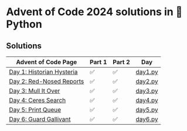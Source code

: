 # Advent of Code 2024 solutions in 🐍 Python

## Solutions

| Advent of Code Page                                              | Part 1 | Part 2 | Day                    |
|------------------------------------------------------------------|--------|--------|------------------------|
| [Day 1: Historian Hysteria](https://adventofcode.com/2024/day/1) | ✅     | ✅     | [day1.py](aoc/day1.py) |
| [Day 2: Red-Nosed Reports](https://adventofcode.com/2024/day/2)  | ✅     | ✅     | [day2.py](aoc/day2.py) |
| [Day 3: Mull It Over](https://adventofcode.com/2024/day/3)       | ✅     | ✅     | [day3.py](aoc/day3.py) |
| [Day 4: Ceres Search](https://adventofcode.com/2024/day/4)       | ✅     | ✅     | [day4.py](aoc/day4.py) |
| [Day 5: Print Queue](https://adventofcode.com/2024/day/5)        | ✅     | ✅     | [day5.py](aoc/day5.py) |
| [Day 6: Guard Gallivant](https://adventofcode.com/2024/day/6)    | ✅     | ✅     | [day6.py](aoc/day6.py) |
